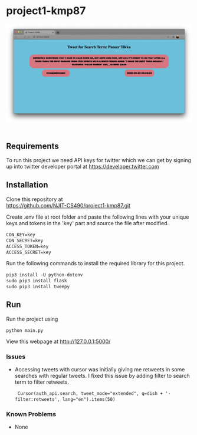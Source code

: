 # project1-kmp87 
![](screenshot.jpg)     
<br />

## Requirements
To run this project we need API keys for twitter which we can get by signing up into
 twitter developer portal at https://developer.twitter.com  

## Installation
Clone this repository at <br />
https://github.com/NJIT-CS490/project1-kmp87.git

Create .env file at root folder and paste the following lines 
with your unique keys and tokens in the 'key' part and source the file after modified.
```
CON_KEY=key
CON_SECRET=key
ACCESS_TOKEN=key
ACCESS_SECRET=key
```
Run the following commands to install the required library for this project.
```
pip3 install -U python-dotenv
sudo pip3 install flask 
sudo pip3 install tweepy  
```

## Run
Run the project using 
```
python main.py
```
 View this webpage at http://127.0.0.1:5000/
 
 ### Issues
 - Accessing tweets with cursor was initially giving me retweets in some searches with regular tweets. I fixed this issue 
 by adding filter to search term to filter retweets.
     ```
      Cursor(auth_api.search, tweet_mode="extended", q=dish + '-filter:retweets', lang="en").items(50)
     ``` 
 ### Known Problems
 - None
 